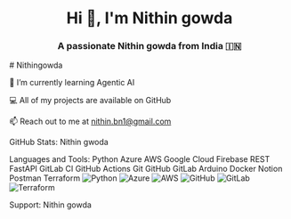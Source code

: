 

<h1 align="center">Hi 👋, I'm Nithin gowda</h1>
<h3 align="center">A passionate Nithin gowda from India 🇮🇳 </h3># Nithingowda



🌱 I’m currently learning Agentic AI

💻 All of my projects are available on GitHub

📫 Reach out to me at nithin.bn1@gmail.com

GitHub Stats:
Nithin gwoda


Languages and Tools:
Python Azure AWS Google Cloud Firebase REST FastAPI GitLab CI GitHub Actions Git GitHub GitLab Arduino Docker Notion Postman Terraform 
![Python](https://img.shields.io/badge/python-3670A0?style=flat&logo=python&logoColor=ffdd54) ![Azure](https://img.shields.io/badge/azure-%230072C6.svg?style=flat&logo=microsoftazure&logoColor=white) 
![AWS](https://img.shields.io/badge/AWS-%23FF9900.svg?style=flat&logo=amazon-aws&logoColor=white)
![GitHub](https://img.shields.io/badge/github-%23121011.svg?style=flat&logo=github&logoColor=white) ![GitLab](https://img.shields.io/badge/gitlab-%23181717.svg?style=flat&logo=gitlab&logoColor=white) 
 ![Terraform](https://img.shields.io/badge/terraform-%235835CC.svg?style=flat&logo=terraform&logoColor=white) 

Support:
Nithin gowda


